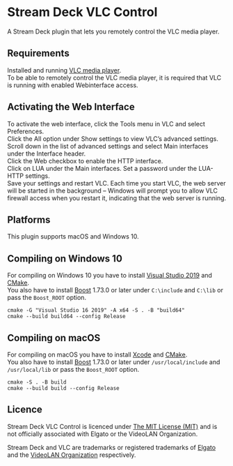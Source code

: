 # Stream Deck VLC Control
A Stream Deck plugin that lets you remotely control the VLC media player.

## Requirements
Installed and running [VLC media player](https://www.videolan.org/vlc/).  
To be able to remotely control the VLC media player, it is required that VLC is running with enabled Webinterface access.

## Activating the Web Interface
To activate the web interface, click the Tools menu in VLC and select Preferences.  
Click the All option under Show settings to view VLC’s advanced settings. Scroll down in the list of advanced settings and select Main interfaces under the Interface header.  
Click the Web checkbox to enable the HTTP interface.  
Click on LUA under the Main interfaces. Set a password under the LUA-HTTP settings.  
Save your settings and restart VLC. Each time you start VLC, the web server will be started in the background – Windows will prompt you to allow VLC firewall access when you restart it, indicating that the web server is running.  

## Platforms
This plugin supports macOS and Windows 10.

## Compiling on Windows 10
For compiling on Windows 10 you have to install [Visual Studio 2019](https://visualstudio.microsoft.com) and [CMake](https://cmake.org/).  
You also have to install [Boost](https://www.boost.org/) 1.73.0 or later under `C:\include` and `C:\lib` or pass the `Boost_ROOT` option.  
```
cmake -G "Visual Studio 16 2019" -A x64 -S . -B "build64"
cmake --build build64 --config Release
```

## Compiling on macOS
For compiling on macOS you have to install [Xcode](https://developer.apple.com/xcode/) and [CMake](https://cmake.org/).  
You also have to install [Boost](https://www.boost.org/) 1.73.0 or later under `/usr/local/include` and `/usr/local/lib` or pass the `Boost_ROOT` option.  
```
cmake -S . -B build
cmake --build build --config Release
```

## Licence
Stream Deck VLC Control is licenced under [The MIT License (MIT)](LICENSE) and is not officially associated with Elgato or the VideoLAN Organization.

Stream Deck and VLC are trademarks or registered trademarks of [Elgato](https://www.elgato.com/en) and the [VideoLAN Organization](https://www.videolan.org/videolan/) respectively.
